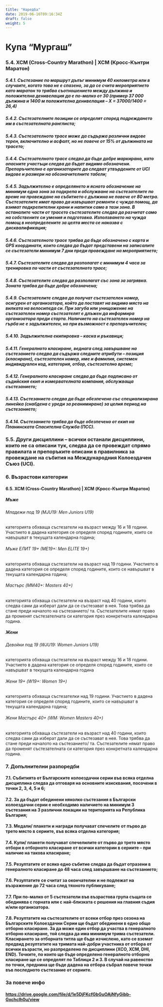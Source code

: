 ```yaml
---
title: "Наредба"
date: 2019-06-16T09:16:34Z
draft: false
weight: 5
---
```

# Купа “Мургаш”

### 5.4. XCM (Cross-Country Marathon) | XCM (Кросс-Кънтри Маратон)

##### 5.4.1. Състезание по маршрут дълъг минимум 40 километра или в случаите, когато това не е спазено, за да се счита мероприятието като маратон то трябва съотношението между дължина и положителна денивелация да е по-малко от 30 (пример 37 000 дължина и 1400 м положителна денивелация – Х = 37000/1400 = 26,4)

##### 5.4.2. Състезателните позиции се определят според подреждането им в състезателната ранглиста;
##### 5.4.3. Състезателното трасе може да съдържа различни видове терен, включително и асфалт, но не повече от 15% от дължината на трасето;
##### 5.4.4. Състезателното трасе следва да бъде добре маркирано, като опасните участъци следва да бъдат видимо обозначени.  Препоръчително е организаторите да следват утвърдените от UCI видове и размери на обозначителните табели;

##### 5.4.5. Задължително е определянето и ясното обозначение на минимум една зона за подкрепа и обслужване на състезателите по време на провеждане на събитието с дължина не повече от 80 метра. Състезателите имат право да извършват ремонти с чужда помощ, да взимат подкрепителни храни и напитки само в тази зона.  В останалите части от трасето състезателите следва да разчитат само на собствените си умения и подготовка. Използването на чужда помощ в неопределените за целта места се наказва с дисквалификация;

##### 5.4.6. Състезателното трасе трябва да бъде обозначено с карта и GPS координати, които следва да бъдат представени на записалите се състезатели минимум 7 дни преди провеждане на мероприятието;
##### 5.4.7. Състезателите следва да разполагат с минимум 4 часа за тренировка по части от състезателното трасе;

##### 5.4.8. Състезателите следва да разполагат със зона за загрявка.  Зоната трябва да бъде добре обозначена;

##### 5.4.9. Състезателите следва да получат състезателен номер, осигурен от организатора, който да поставят на видимо място на вилката на велосипеда си. При загуба или унищожение на състезателен номер състезателят е длъжен да информира организатора преди старта. Наличието на състезателен номер на гърба не е задължителен, но при възможност е препоръчителен;

##### 5.4.10. Задължителна екипировка – каска и ръкавици;

##### 5.4.11. Генералното класиране, веднага след завършване на състезанието следва да съдържа следните атрибути – позиция (класиране), състезателен номер, име и фамилия, системен индивидуален код, категория, отбор, състезателно време;

##### 5.4.12. Генералното класиране следва да бъде подписано от съдийския екип и измервателната компания, обслужваща състезанието;

##### 5.4.13. Състезанието следва да бъде обезпечено със специализирана линейка (снабдена с уреди за реанимиране) за целия период на състезанието;

##### 5.4.14. Състезанието трябва да бъде обезпечено от екип на Планинската Спасителна Служба (ПСС).
### 5.5. Други дисциплини – всички останали дисциплини, които не са описани тук, следва да се провеждат спрямо правилата и препоръките описани в правилника за провеждане на събития на Международния Колоездачен Съюз (UCI).

### 6. Възрастови категории

#### 6.5. XCM (Cross-Country Marathon) | XCM (Кросс-Кънтри Маратон)
##### Мъже

###### Младежи под 19 (MJU19: Men Juniors U19)

категорията обхваща състезатели на възраст между 16 и 18 години. Участието в дадена категория се определя според годините, които се навършват в текущата календарна година;

###### Мъже ЕЛИТ 19+ (МЕ19+: Men ЕLITE 19+)

категорията обхваща състезатели на възраст над 19 години. Участието в дадена категория се определя според годините, които се навършват в текущата календарна година;
###### Мастърс (MM40+: Masters 40+)

категорията обхваща състезатели на възраст над 40 години, които следва сами да изберат дали да се състезават в нея. Това трябва да стане преди началото на състезанието/ та.  Състезателите нямат право да променят състезателната си категория през конкретната календарна година.
##### Жени
###### Девойки под 19 (WJU19: Women Juniors U19)

категорията обхваща състезатели на възраст между 16 и 18 години. Участието в дадена категория се определя според годините, които се навършват в текущата календарна година

###### Жени 19+ (W19+: Women 19+)

категорията обхваща състезателки над 19 години. Участието в дадена категория се определя според годините, които се навършват в текущата календарна година;

###### Жени Мастърс 40+ (WM: Women Masters 40+)
категорията обхваща състезатели на възраст над 40 години, които следва сами да изберат дали да се състезават в нея. Това трябва да стане преди началото на състезанието/ та. Състезателите нямат право да променят състезателната си категория през конкретната календарна година.

### 7. Допълнителни разпоредби

#### 7.1. Събитията от Българските колоездачни серии във всяка отделна дисциплина следва да отговаря на основните изисквания, посочени в точки 2, 3, 4, 5 и 6;

#### 7.2. За да бъдат обединени няколко състезания в Български колоездачни серии е необходимо наличието на минимум 3 състезания на 3 различни локации на територията на Република България;

#### 7.3. Медали/ плакети и награди получават спечелите от първо до трето място в сериите, във всяка отделна категория;

#### 7.4. Купи/ плакети получават спечелилите от първо до трето място отбори в отборното класиране от всички категории в сериите – при наличие на такова класиране;

#### 7.5. Резултатите от всяко едно събитие следва да бъдат отразени в генералното класиране до 48 часа след завършване на състезанието;

#### 7.6. Резултатите се считат за окончателни и не подлежат на възражение до 72 часа след тяхното публикуване;

#### 7.7. При по-малко от 5 състезатели във възрастова група същата се обединява с горната или с най-близката с решения на главния съдия и/или организатора.

#### 7.8. Резултатите на състезателите от всеки отбор през сезона на Българските Колоездачни Серии ще бъдат обединени в едно общо отборно класиране. За да може един отбор да участва в генералното отборно класиране, той следва да има минимум трима състезатели.  Класирането за отборната титла ще бъде изчислено, като се вземат предвид резултатите на тримата най-добри участника от отбора от всички възрасти, но разпределено по дисциплини (XCO, XCM, DHI, END). Точките, по които ще бъде определено генералното отборно класиране ще се определят по Таблици 2 и 3. В случай на равенство по точки, преднина ще бъде дадена на отбора събрал повече точки във последното състезание от сериите.

### За повече инфо
#### https://drive.google.com/file/d/1e5DjFKcfGbGuOAjNfyGibb-Gxchclh0u/view




